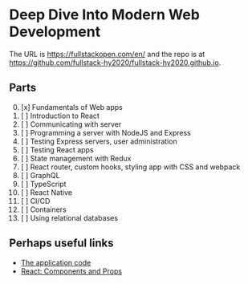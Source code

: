 # Deep Dive Into Modern Web Development

The URL is https://fullstackopen.com/en/ and the repo is at https://github.com/fullstack-hy2020/fullstack-hy2020.github.io.

## Parts

00. [x] Fundamentals of Web apps
01. [ ] Introduction to React
02. [ ] Communicating with server
03. [ ] Programming a server with NodeJS and Express
04. [ ] Testing Express servers, user administration
05. [ ] Testing React apps
06. [ ] State management with Redux
07. [ ] React router, custom hooks, styling app with CSS and webpack
08. [ ] GraphQL
09. [ ] TypeScript
10. [ ] React Native
11. [ ] CI/CD
12. [ ] Containers
13. [ ] Using relational databases

## Perhaps useful links

+ [The application code](https://github.com/mluukkai/example_app)
+ [React: Components and Props](https://reactjs.org/docs/components-and-props.html)
